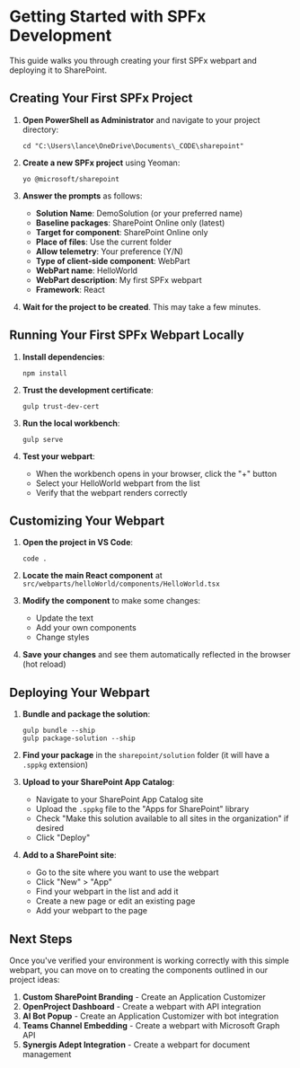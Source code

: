 # Getting Started with SPFx Development

This guide walks you through creating your first SPFx webpart and deploying it to SharePoint.

## Creating Your First SPFx Project

1. **Open PowerShell as Administrator** and navigate to your project directory:
   ```
   cd "C:\Users\lance\OneDrive\Documents\_CODE\sharepoint"
   ```

2. **Create a new SPFx project** using Yeoman:
   ```
   yo @microsoft/sharepoint
   ```

3. **Answer the prompts** as follows:
   - **Solution Name**: DemoSolution (or your preferred name)
   - **Baseline packages**: SharePoint Online only (latest)
   - **Target for component**: SharePoint Online only
   - **Place of files**: Use the current folder
   - **Allow telemetry**: Your preference (Y/N)
   - **Type of client-side component**: WebPart
   - **WebPart name**: HelloWorld
   - **WebPart description**: My first SPFx webpart
   - **Framework**: React

4. **Wait for the project to be created**. This may take a few minutes.

## Running Your First SPFx Webpart Locally

1. **Install dependencies**:
   ```
   npm install
   ```

2. **Trust the development certificate**:
   ```
   gulp trust-dev-cert
   ```

3. **Run the local workbench**:
   ```
   gulp serve
   ```

4. **Test your webpart**:
   - When the workbench opens in your browser, click the "+" button
   - Select your HelloWorld webpart from the list
   - Verify that the webpart renders correctly

## Customizing Your Webpart

1. **Open the project in VS Code**:
   ```
   code .
   ```

2. **Locate the main React component** at `src/webparts/helloWorld/components/HelloWorld.tsx`

3. **Modify the component** to make some changes:
   - Update the text
   - Add your own components
   - Change styles

4. **Save your changes** and see them automatically reflected in the browser (hot reload)

## Deploying Your Webpart

1. **Bundle and package the solution**:
   ```
   gulp bundle --ship
   gulp package-solution --ship
   ```

2. **Find your package** in the `sharepoint/solution` folder (it will have a `.sppkg` extension)

3. **Upload to your SharePoint App Catalog**:
   - Navigate to your SharePoint App Catalog site
   - Upload the `.sppkg` file to the "Apps for SharePoint" library
   - Check "Make this solution available to all sites in the organization" if desired
   - Click "Deploy"

4. **Add to a SharePoint site**:
   - Go to the site where you want to use the webpart
   - Click "New" > "App"
   - Find your webpart in the list and add it
   - Create a new page or edit an existing page
   - Add your webpart to the page

## Next Steps

Once you've verified your environment is working correctly with this simple webpart, you can move on to creating the components outlined in our project ideas:

1. **Custom SharePoint Branding** - Create an Application Customizer
2. **OpenProject Dashboard** - Create a webpart with API integration
3. **AI Bot Popup** - Create an Application Customizer with bot integration
4. **Teams Channel Embedding** - Create a webpart with Microsoft Graph API
5. **Synergis Adept Integration** - Create a webpart for document management 